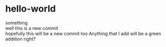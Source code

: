 # hello-world
something </br>
well this is a new commit </br> 
hopefully this will be a new commit too
Anything that I add will be a green addition right?
